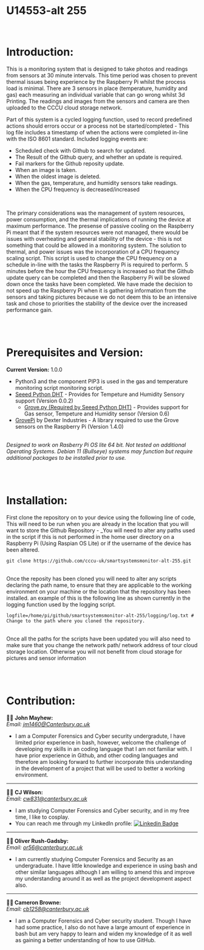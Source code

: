 U14553-alt 255
====
<br>

# Introduction:

This is a monitoring system that is designed to take photos and readings from sensors at 30 minute intervals. This time period was chosen to prevent thermal issues being experience by the Raspberry Pi whilst the process load is minimal. There are 3 sensors in place (temperature, humidity and gas) each measuring an individual variable that can go wrong whilst 3d Printing. The readings and images from the sensors and camera are then uploaded to the CCCU cloud storage network.

Part of this system is a cycled logging function, used to record predefined actions should errors occur or a process not be started/completed - This log file includes a timestamp of when the actions were completed in-line with the ISO 8601 standard. Included logging events are: <br>
* Scheduled check with Github to search for updated.
* The Result of the Github query, and whether an update is required. 
* Fail markers for the Github reposity update. 
* When an image is taken.
* When the oldest image is deleted.
* When the gas, temperature, and humidity sensors take readings. 
* When the CPU frequency is decreased/increased
<br>

The primary considerations was the management of system resources, power consumption, and the thermal implications of running the device at maximum performance. The presense of passive cooling on the Raspberry Pi meant that if the system resources were not managed, there would be issues with overheating and general stability of the device - this is not something that could be allowed in a monitoring system. The solution to thermal, and power issues was the incorporation of a CPU frequency scaling script. This script is used to change the CPU frequency on a schedule in-line with the tasks the Raspberry Pi is required to perform. 5 minutes before the hour the CPU frequency is increased so that the Github update query can be completed and then the Raspberry Pi will be slowed down once the tasks have been completed. We have made the decision to not speed up the Raspberry Pi when it is gathering information from the sensors and taking pictures because we do not deem this to be an intensive task and chose to priorities the stability of the device over the increased performance gain. 

<br><br>

# Prerequisites and Version:
**Current Version:** 1.0.0  
* Python3 and the component PIP3 is used in the gas and temperature monitoring script monitoring script.
* [Seeed Python DHT](https://github.com/Seeed-Studio/Seeed_Python_DHT) - Provides for Tempeture and Humidity Sensory support (Version 0.0.2)  
  * [Grove.py (Required by Seeed Python DHT)](https://github.com/Seeed-Studio/grove.py) - Provides support for Gas sensor, Tempeture and Humidity sensor (Version 0.6)  
* [GrovePi](https://github.com/DexterInd/GrovePi) by Dexter Industries - A library required to use the Grove sensors on the Raspberry Pi (Version 1.4.0)  

<br>_Designed to work on Rasberry Pi OS lite 64 bit. Not tested on additional Operating Systems. Debian 11 (Bullseye) systems may function but require additional packages to be installed prior to use._

<br><br>

# Installation:

First clone the repository on to your device using the following line of code, This will need to be run when you are already in the location that you will want to store the Github Repository - _You will need to alter any paths used in the script if this is not performed in the home user directory on a Raspberry Pi (Using Raspian OS Lite) or if the username of the device has been altered.
```Shell
git clone https://github.com/cccu-uk/smartsystemsmonitor-alt-255.git
```

<br>
Once the reposity has been cloned you will need to alter any scripts declaring the path name, to ensure that they are applicable to the working environment on your machine or the location that the repository has been installed. an example of this is the following line as shown currently in the logging function used by the logging script.

```Shell
logfile=/home/pi/github/smartsystemsmonitor-alt-255/logging/log.txt # Change to the path where you cloned the repository. 
```

<br>
Once all the paths for the scripts have been updated you will also need to make sure that you change the network path/ network address of tour cloud storage location. Otherwise you will not benefit from cloud storage for pictures and sensor information

<br><br>

# Contribution:

:man_technologist: **John Mayhew:**  
_Email: [jm1460@Canterbury.ac.uk](jm1460@Canterbury.ac.uk)_
- I am a Computer Forensics and Cyber security undergradute, I have limited prior experience in bash, however, welcome the challenge of developing my skills in an coding language that I am not familiar with. I have prior experience in Github, and other coding languages and therefore am looking forward to further incorporate this understanding in the development of a project that will be used to better a working environment.  

----

:woman_technologist: **CJ Wilson:**  
_Email: [cw831@canterbury.ac.uk](c.wilson831@canterbury.ac.uk)_
-	I am studying Computer Forensics and Cyber security, and in my free time, I like to cosplay.
-	You can reach me through my LinkedIn profile: [![Linkedin Badge](https://img.shields.io/badge/-CJ-blue?style=flat&logo=Linkedin&logoColor=white)](https://www.linkedin.com/in/claricejessicawilson/)

---

**:man_technologist:  Oliver Rush-Gadsby:**  
_Email: [or56@canterbury.ac.uk](or56@canterbury.ac.uk)_
- I am currently studying Computer Forensics and Security as an undergraduate. I have little knowledge and experience in using bash and other similar languages although I am willing to amend this and improve my understanding around it as well as the project development aspect also. 

---


**:woman_technologist: Cameron Browne:**  
_Email: [cb1258@canterbury.ac.uk](cb1258@canterbury.ac.uk)_
- I am a Computer Forensics and Cyber security student. Though I have had some practice, I also do not have a large amount of experience in bash but am very happy to learn and widen my knowledge of it as well as gaining a better understanding of how to use GitHub. 
